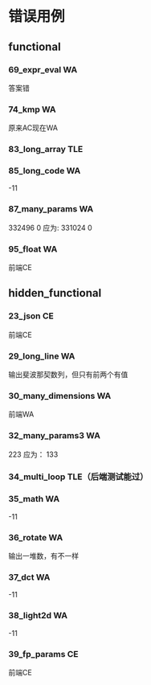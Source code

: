 # 错误用例

## functional


### 69_expr_eval WA

答案错

### 74_kmp WA

原来AC现在WA

### 83_long_array TLE



### 85_long_code WA

-11


### 87_many_params WA

332496
0
应为:
331024
0


### 95_float WA

前端CE


## hidden_functional


### 23_json CE

前端CE

### 29_long_line WA

输出斐波那契数列，但只有前两个有值


### 30_many_dimensions WA

前端WA

### 32_many_params3 WA

223
应为：
133


### 34_multi_loop TLE（后端测试能过）



### 35_math WA

-11

### 36_rotate WA

输出一堆数，有不一样

### 37_dct WA

-11

### 38_light2d WA

-11

### 39_fp_params CE

前端CE

